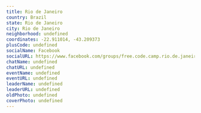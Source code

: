 ```yaml
---
title: Rio de Janeiro
country: Brazil
state: Rio de Janeiro
city: Rio de Janeiro
neighborhood: undefined
coordinates: -22.911014, -43.209373
plusCode: undefined
socialName: Facebook
socialURL: https://www.facebook.com/groups/free.code.camp.rio.de.janeiro
chatName: undefined
chatURL: undefined
eventName: undefined
eventURL: undefined
leaderName: undefined
leaderURL: undefined
oldPhoto: undefined
coverPhoto: undefined
---
```

